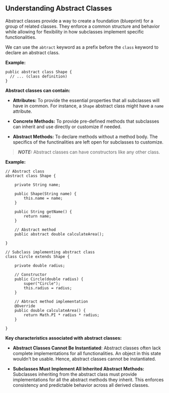 ## Understanding Abstract Classes

Abstract classes provide a way to create a foundation (blueprint) for a group of related classes. They enforce a common structure and behavior while allowing for flexibility in how subclasses implement specific functionalities.

We can use the `abtract` keyword as a prefix before the `class` keyword to declare an abstract class.

**Example:**

```
public abstract class Shape {
  // ... (class definition)
}
```

**Abstract classes can contain:**

- **Attributes:** To provide the essential properties that all subclasses will have in common. For instance, a `Shape` abstract class might have a `name` attribute.

- **Concrete Methods:** To provide pre-defined methods that subclasses can inherit and use directly or customize if needed.

- **Abstract Methods:** To declare methods without a method body. The specifics of the functinalities are left open for subclasses to customize.

> **_NOTE:_** Abstract classes can have constructors like any other class.

**Example:**

```
// Abstract class
abstract class Shape {

    private String name;

    public Shape(String name) {
        this.name = name;
    }

    public String getName() {
        return name;
    }

    // Abstract method
    public abstract double calculateArea();

}

// Subclass implementing abstract class
class Circle extends Shape {

    private double radius;

    // Constructor
    public Circle(double radius) {
        super("Circle");
        this.radius = radius;
    }

    // Abtract method implementation
    @Override
    public double calculateArea() {
        return Math.PI * radius * radius;
    }

}
```

**Key characteristics associated with abstract classes:**

- **Abstract Classes Cannot Be Instantiated**: Abstract classes often lack complete implementations for all functionalities. An object in this state wouldn't be usable. Hence, abstract classes cannot be instantiated.

- **Subclasses Must Implement All Inherited Abstract Methods:** Subclasses inheriting from the abstract class must provide implementations for all the abstract methods they inherit. This enforces consistency and predictable behavior across all derived classes.
